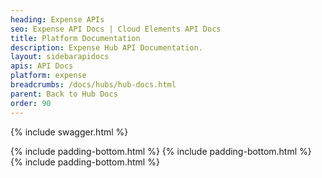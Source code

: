 ```yaml
---
heading: Expense APIs
seo: Expense API Docs | Cloud Elements API Docs
title: Platform Documentation
description: Expense Hub API Documentation.
layout: sidebarapidocs
apis: API Docs
platform: expense
breadcrumbs: /docs/hubs/hub-docs.html
parent: Back to Hub Docs
order: 90
---
```


{% include swagger.html %}

{% include padding-bottom.html %}
{% include padding-bottom.html %}
{% include padding-bottom.html %}

